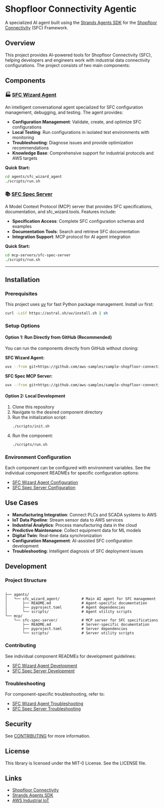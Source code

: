 # Shopfloor Connectivity Agentic

A specialized AI agent built using the [Strands Agents SDK](https://github.com/strands-agents/sdk-python) for the [Shopfloor Connectivity](https://github.com/aws-samples/shopfloor-connectivity) (SFC) Framework.

## Overview

This project provides AI-powered tools for Shopfloor Connectivity (SFC), helping developers and engineers work with industrial data connectivity configurations. The project consists of two main components:

## Components

### 🏭 [SFC Wizard Agent](agents/sfc_wizard_agent/README.md)

An intelligent conversational agent specialized for SFC configuration management, debugging, and testing. The agent provides:

- **Configuration Management**: Validate, create, and optimize SFC configurations
- **Local Testing**: Run configurations in isolated test environments with monitoring
- **Troubleshooting**: Diagnose issues and provide optimization recommendations  
- **Knowledge Base**: Comprehensive support for industrial protocols and AWS targets

**Quick Start:**
```bash
cd agents/sfc_wizard_agent
./scripts/run.sh
```

### 📚 [SFC Spec Server](mcp-servers/sfc-spec-server/README.md) 

A Model Context Protocol (MCP) server that provides SFC specifications, documentation, and sfc_wizard.tools. Features include:

- **Specification Access**: Complete SFC configuration schemas and examples
- **Documentation Tools**: Search and retrieve SFC documentation  
- **Integration Support**: MCP protocol for AI agent integration

**Quick Start:**
```bash
cd mcp-servers/sfc-spec-server  
./scripts/run.sh
```

---

## Installation

### Prerequisites

This project uses [uv](https://astral.sh/uv) for fast Python package management. Install uv first:

```bash
curl -LsSf https://astral.sh/uv/install.sh | sh
```

### Setup Options

#### Option 1: Run Directly from GitHub (Recommended)

You can run the components directly from GitHub without cloning:

**SFC Wizard Agent:**
```bash
uvx --from git+https://github.com/aws-samples/sample-shopfloor-connectivity-agentic.git#subdirectory=agents/sfc_wizard_agent agent
```

**SFC Spec MCP Server:**
```bash
uvx --from git+https://github.com/aws-samples/sample-shopfloor-connectivity-agentic.git#subdirectory=mcp-servers/sfc-spec-server sfc_spec
```

#### Option 2: Local Development

1. Clone this repository
2. Navigate to the desired component directory
3. Run the initialization script:
   ```bash
   ./scripts/init.sh
   ```
4. Run the component:
   ```bash
   ./scripts/run.sh
   ```

### Environment Configuration

Each component can be configured with environment variables. See the individual component READMEs for specific configuration options:

- [SFC Wizard Agent Configuration](agents/sfc_wizard_agent/README.md#configuration)
- [SFC Spec Server Configuration](mcp-servers/sfc-spec-server/README.md#configuration)

## Use Cases

- **Manufacturing Integration**: Connect PLCs and SCADA systems to AWS
- **IoT Data Pipeline**: Stream sensor data to AWS services  
- **Industrial Analytics**: Process manufacturing data in the cloud
- **Predictive Maintenance**: Collect equipment data for ML models
- **Digital Twin**: Real-time data synchronization
- **Configuration Management**: AI-assisted SFC configuration development
- **Troubleshooting**: Intelligent diagnosis of SFC deployment issues

## Development

### Project Structure

```

├── agents/
│   └── sfc_wizard_agent/          # Main AI agent for SFC management
│       ├── README.md              # Agent-specific documentation
│       ├── pyproject.toml         # Agent dependencies
│       └── scripts/               # Agent utility scripts
└── mcp/
    └── sfc-spec-server/           # MCP server for SFC specifications  
        ├── README.md              # Server-specific documentation
        ├── pyproject.toml         # Server dependencies
        └── scripts/               # Server utility scripts
```

### Contributing

See individual component READMEs for development guidelines:
- [SFC Wizard Agent Development](agents/sfc_wizard_agent/README.md#development)
- [SFC Spec Server Development](mcp-servers/sfc-spec-server/README.md#development)

### Troubleshooting

For component-specific troubleshooting, refer to:
- [SFC Wizard Agent Troubleshooting](agents/sfc_wizard_agent/README.md#troubleshooting)
- [SFC Spec Server Troubleshooting](mcp-servers/sfc-spec-server/README.md#troubleshooting)

## Security

See [CONTRIBUTING](CONTRIBUTING.md#security-issue-notifications) for more information.

## License

This library is licensed under the MIT-0 License. See the LICENSE file.

## Links

- [Shopfloor Connectivity](https://github.com/aws-samples/shopfloor-connectivity)
- [Strands Agents SDK](https://github.com/strands-agents/sdk-python)
- [AWS Industrial IoT](https://aws.amazon.com/industrial/)

